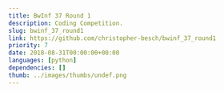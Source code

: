 ```yaml
---
title: BwInf 37 Round 1
description: Coding Competition.
slug: bwinf_37_round1
link: https://github.com/christopher-besch/bwinf_37_round1
priority: 7
date: 2018-08-31T00:00:00+00:00
languages: [python]
dependencies: []
thumb: ../images/thumbs/undef.png
---
```


